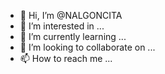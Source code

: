 - 👋 Hi, I’m @NALGONCITA
- 👀 I’m interested in ...
- 🌱 I’m currently learning ...
- 💞️ I’m looking to collaborate on ...
- 📫 How to reach me ...

<!---
NALGONCITA/NALGONCITA is a ✨ special ✨ repository because its `README.md` (this file) appears on your GitHub profile.
You can click the Preview link to take a look at your changes.
--->

